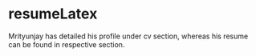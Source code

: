 # resumeLatex
Mrityunjay has detailed his profile under cv section, whereas his resume can be found in respective section.
